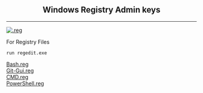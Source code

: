 <div align="center"><h2><b>Windows Registry Admin keys</h2></div></b>

---
<div align="left">

[![.reg](https://img.shields.io/badge/Windows-0093D6?style=flat&logo=windows&logoColor=white)](https://learn.microsoft.com/en-us/windows-server/administration/windows-commands/reg)

</div>

For Registry Files

``` Shell
run regedit.exe
```

[Bash.reg](https://github.com/EstebanMqz/Registries/blob/main/Git-Gui)<br>
[Git-Gui.reg](https://github.com/EstebanMqz/Registries/blob/main/bash)<br>
[CMD.reg](https://github.com/EstebanMqz/Registries/blob/main/CMD)<br>
[PowerShell.reg](https://github.com/EstebanMqz/Registries/blob/main/PowerShell)<br>

